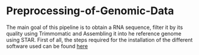 # Preprocessing-of-Genomic-Data

The main goal of this pipeline is to obtain a RNA sequence, filter it by its quality using Trimmomatic and Assembling it into he reference genome using STAR.
 First of all, the steps required for the installation of the different software used can be found [here](https://github.com/pabloati/Preprocessing-of-genomic-Data/tree/Main-edits/Programs)
